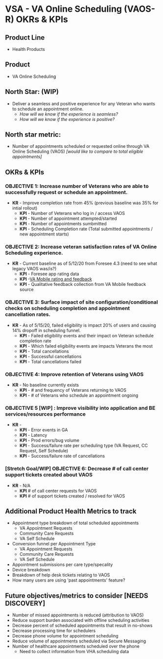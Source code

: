 # VSA - VA Online Scheduling (VAOS-R) OKRs & KPIs

## Product Line
- Health Products

## Product
- VA Online Scheduling

## North Star: (WIP)
- Deliver a seamless and positive experience for any Veteran who wants to schedule an appointment online.
  - *How will we know if the experience is seamless?*
  - *How will we know if the experience is positive?*

## North star metric:
- Number of appointments scheduled or requested online through VA Online Scheduling (VAOS) _[would like to compare to total eligible appointments]_

## OKRs & KPIs

### OBJECTIVE 1: Increase number of Veterans who are able to successfully request or schedule an appointment. 
- **KR** - Improve completion rate from 45% (previous baseline was 35% for intial rollout)
  - **KPI** - Number of Veterans who log in / access VAOS
  - **KPI** - Number of appointment attempted/started
  - **KPI** - Number of appointments sumbmitted
  - **KPI** - Scheduling Completion rate (Total submitted appointments / new appointment starts)
  
### OBJECTIVE 2: Increase veteran satisfaction rates of VA Online Scheduling experience.
- **KR** - Current baseline as of 5/12/20 from Foresee 4.3 (need to see what legacy VAOS was/is?)
  - **KPI** - Foresee app rating data
  - **KPI** -[VA Mobile rating and feedback](https://veteran.apps.va.gov/feedback-web/v1/?appId=85870ADC-CC55-405E-9AC3-976A92BBBBEE)
  - **KPI** - Qualitative feedback collection from VA Mobile feedback source
  
### OBJECTIVE 3: Surface impact of site configuration/conditional checks on scheduling completion and appointment cancellation rates. 
- **KR** - As of 5/15/20, failed eligibility is impact 20% of users and causing 14% dropoff in scheduling funnel.
  - **KPI** - Failed eligibility events and their impact on Veteran schedule completion rate
  - **KPI** - Which failed eligibility events are impacts Veterans the most
  - **KPI** - Total cancellations
  - **KPI** - Successful cancellations
  - **KPI** - Total cancellations failed

### OBJECTIVE 4: Improve retention of Veterans using VAOS
- **KR** - No baseline currently exists
  - **KPI** - # and frequency of Veterans returning to VAOS
  - **KPI** - # of Veterans who schedule an appointment ongoing

### OBJECTIVE 5 [WIP] : Improve visibility into application and BE services/resources performance
- **KR** - 
  - **KPI** - Error events in GA
  - **KPI** - Latency
  - **KPI** - Prod errors/bug volume
  - **KPI** - Success/failure rate per scheduling type (VA Request, CC Request, Self Schedule)
  - **KPI** - Success/failure rate of cancellations

### [Stretch Goal/WIP] OBJECTIVE 6: Decrease # of call center support tickets created about VAOS
- **KR** - N/A
  - **KPI** # of call center requests for VAOS
  - **KPI** # of support tickets created / resolved for VAOS


## Additional Product Health Metrics to track
- Appointment type breakdown of total scheduled appointments
  - VA Appointment Requests
  - Community Care Requests
  - VA Self Schedule
- Conversion funnel per Appointment Type
  - VA Appointment Requests
  - Community Care Requests
  - VA Self Schedule
- Appointment submissions per care type/specality
- Device breakdown
- Breakdown of help desk tickets relating to VAOS
- How many users are using 'past appointments' feature?

## Future objectives/metrics to consider [NEEDS DISCOVERY]
- Number of missed appointments is reduced (attribution to VAOS)
- Reduce support burden associated with offline scheduling activities
- Decrease percent of scheduled appointments that result in no-shows
- Decrease processing time for schedulers
- Decrease phone volume for appointment scheduling
- Reduce volume of appointments scheduled via Secure Messaging
- Number of healthcare appointments scheduled over the phone
   - Need to collect information from VHA scheduling data
